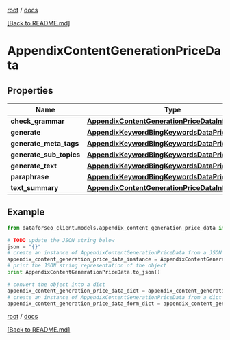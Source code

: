 [root](./../ "root") / [docs](./ "docs")

[[Back to README.md]](./../README.md "[Back to README.md]")

# AppendixContentGenerationPriceData

## Properties

Name | Type | Description | Notes
------------ | ------------- | ------------- | -------------
**check_grammar** | [**AppendixContentGenerationPriceDataInfo**](AppendixContentGenerationPriceDataInfo.md) |  | [optional]
**generate** | [**AppendixKeywordBingKeywordsDataPriceDataInfo**](AppendixKeywordBingKeywordsDataPriceDataInfo.md) |  | [optional]
**generate_meta_tags** | [**AppendixKeywordBingKeywordsDataPriceDataInfo**](AppendixKeywordBingKeywordsDataPriceDataInfo.md) |  | [optional]
**generate_sub_topics** | [**AppendixKeywordBingKeywordsDataPriceDataInfo**](AppendixKeywordBingKeywordsDataPriceDataInfo.md) |  | [optional]
**generate_text** | [**AppendixKeywordBingKeywordsDataPriceDataInfo**](AppendixKeywordBingKeywordsDataPriceDataInfo.md) |  | [optional]
**paraphrase** | [**AppendixKeywordBingKeywordsDataPriceDataInfo**](AppendixKeywordBingKeywordsDataPriceDataInfo.md) |  | [optional]
**text_summary** | [**AppendixContentGenerationPriceDataInfo**](AppendixContentGenerationPriceDataInfo.md) |  | [optional]

## Example

```python
from dataforseo_client.models.appendix_content_generation_price_data import AppendixContentGenerationPriceData

# TODO update the JSON string below
json = "{}"
# create an instance of AppendixContentGenerationPriceData from a JSON string
appendix_content_generation_price_data_instance = AppendixContentGenerationPriceData.from_json(json)
# print the JSON string representation of the object
print AppendixContentGenerationPriceData.to_json()

# convert the object into a dict
appendix_content_generation_price_data_dict = appendix_content_generation_price_data_instance.to_dict()
# create an instance of AppendixContentGenerationPriceData from a dict
appendix_content_generation_price_data_form_dict = appendix_content_generation_price_data.from_dict(appendix_content_generation_price_data_dict)
```

  

[root](./../ "root") / [docs](./ "docs")

[[Back to README.md]](./../README.md "[Back to README.md]")